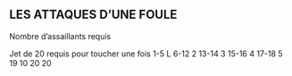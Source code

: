 ## LES ATTAQUES D’UNE FOULE

Nombre d’assaillants requis

Jet de 20 requis pour toucher une fois
1-5 L
6-12 2
13-14 3
15-16 4
17-18 5
19 10
20 20
